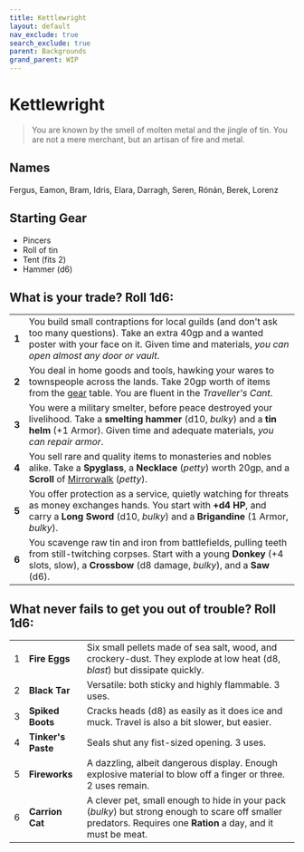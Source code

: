 ```yaml
---
title: Kettlewright
layout: default
nav_exclude: true
search_exclude: true
parent: Backgrounds
grand_parent: WIP
---
```


# Kettlewright

> You are known by the smell of molten metal and the jingle of tin. You are not a mere merchant, but an artisan of fire and metal. 

## Names

Fergus, Eamon, Bram, Idris, Elara, Darragh, Seren, Rónán, Berek, Lorenz

## Starting Gear

- Pincers
- Roll of tin
- Tent (fits 2)
- Hammer (d6)

## What is your trade? Roll 1d6:

|       |                                                                                                                                                                                                                          |
| ----- | --------------------------------- |
| **1** | You build small contraptions for local guilds (and don't ask too many questions). Take an extra 40gp and a wanted poster with your face on it. Given time and materials, _you can open almost any door or vault_.       |
| **2** | You deal in home goods and tools, hawking your wares to townspeople across the lands. Take 20gp worth of items from the [gear](/wip/2e/marketplace#gear) table. You are fluent in the _Traveller's Cant_.                  |
| **3** | You were a military smelter, before peace destroyed your livelihood. Take a **smelting hammer** (d10, _bulky_) and a **tin helm** (+1 Armor). Given time and adequate materials, _you can repair armor_.                       |
| **4** | You sell rare and quality items to monasteries and nobles alike. Take a **Spyglass**, a **Necklace** (_petty_) worth 20gp, and a **Scroll** of [Mirrorwalk](https://cairnrpg.com/cairn-srd/#100-spells) (_petty_). |
| **5** | You offer protection as a service, quietly watching for threats as money exchanges hands. You start with **+d4 HP**, and carry a **Long Sword** (d10, _bulky_) and a **Brigandine** (1 Armor, _bulky_).                 |
| **6** | You scavenge raw tin and iron from battlefields, pulling teeth from still-twitching corpses. Start with a young **Donkey** (+4 slots, slow), a **Crossbow** (d8 damage, _bulky_), and a **Saw** (d6).                                   |

## What never fails to get you out of trouble? Roll 1d6:

|     |                    |                                                                                                                                   |
| --- | ------------------ | --------------------------------------------------------------------------------------------------------------------------------- |
| 1   | **Fire Eggs**      | Six small pellets made of sea salt, wood, and crockery-dust. They explode at low heat (d8, _blast_) but dissipate quickly.        |
| 2   | **Black Tar**      | Versatile: both sticky and highly flammable. 3 uses.          |
| 3   | **Spiked Boots**   | Cracks heads (d8) as easily as it does ice and muck. Travel is also a bit slower, but easier.                                     |
| 4   | **Tinker's Paste** | Seals shut any fist-sized opening. 3 uses.                                                                                        |
| 5   | **Fireworks**      | A dazzling, albeit dangerous display. Enough explosive material to blow off a finger or three. 2 uses remain.                |
| 6   | **Carrion Cat**   |  A clever pet, small enough to hide in your pack (_bulky_) but strong enough to scare off smaller predators. Requires one **Ration** a day, and it must be meat. |

